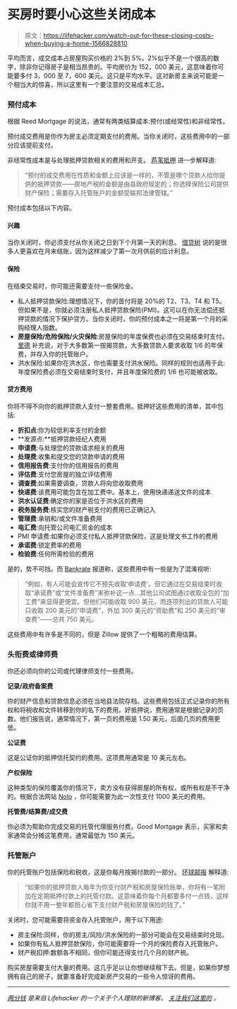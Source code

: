 # 买房时要小心这些关闭成本

> 原文：<https://lifehacker.com/watch-out-for-these-closing-costs-when-buying-a-home-1566828810>

平均而言，成交成本占房屋购买价格的 2%到 5%。2%似乎不是一个很高的数字，除非你记得房子是相当昂贵的。平均房价为 152，000 美元，这意味着你可能要多付 3，000 至 7，600 美元。这只是平均水平。这对新房主来说可能是一个相当大的惊喜，所以这里有一个要注意的交易成本汇总。



### 预付成本

根据 Reed Mortgage 的说法，通常有两类结算成本:预付(或经常性)和非经常性。

预付成交费用是你作为房主必须定期支付的费用。当你关闭时，这些费用中的一部分应该提前支付。

非经常性成本是与处理抵押贷款相关的费用和开支。 [芦苇抵押](http://www.reedmc.com/Closing%20Costs.htm) 进一步解释道:

> “预付的成交费用在性质和金额上应该是一样的，不管是哪个贷款人给你提供的抵押贷款——房地产税的金额是由县政府规定的；你选择保险公司提供财产保险；需要存入托管账户的金额受联邦法律管辖。”

预付成本包括以下内容。

#### 兴趣

当你关闭时，你必须支付从你关闭之日到下个月第一天的利息。 [借贷树](https://www.lendingtree.com/glossary/what-is-prepaid-items) 说的是很多人更喜欢在月末结账，因为这样减少了第一次月供前的应计利息。

#### 保险

在结束交易时，你可能还需要支付一些保险金。

*   私人抵押贷款保险:理想情况下，你的首付将是 20%的 T2、T3、T4 和 T5。但如果不是，你就必须注册私人抵押贷款保险(PMI)。这可以在你无法偿还抵押贷款的情况下保护贷方。当你关闭时，你的预付成本之一将是第一个月的采购经理人指数。
*   **房屋保险/危险保险/火灾保险**:房屋保险的年度保费也必须在交易结束时支付。 [里德](http://www.reedmc.com/Closing%20Costs.htm) 补充说，对于大多数第一按揭贷款，大多数贷款人要求收取 1/6 的年保费，并存入你的托管账户。
*   洪水保险:如果你在洪水区，你也需要支付洪水保险。同样的规则也适用于此:年度保险费必须在交易结束时支付，并且年度保险费的 1/6 也可能被收取。

#### 贷方费用

你将不得不向你的抵押贷款人支付一整套费用。抵押好这些费用的清单，其中包括:

*   **折扣点**:你为较低利率支付的金额
*   **发源点:**抵押贷款经纪人费用
*   **申请费**:与处理您的贷款请求相关的费用
*   **处理费**:收集和提交您的贷款申请的费用
*   **信用报告费**:支付你的信用报告的费用
*   **评估费**:支付您房屋的独立评估费用
*   **调查费**:如果需要调查，贷款人将向您收取费用
*   **快递费**:该费用可能包含在加工费中。基本上，使用快递递送文件的成本
*   **洪水认证费**:确定你的家是否位于洪水区的费用
*   **税务服务费**:核实您的财产税支付的费用已正确记入
*   **管理费**:承销和/或文件准备费用
*   **电汇费**:向托管公司电汇资金的成本
*   PMI 申请费:如果你必须支付私人抵押贷款保险，这是处理文书工作的费用
*   **承诺费**:锁定费率的费用
*   **检验费**:任何所需检验的费用

是的，势不可挡。而 [Bankrate](http://www.bankrate.com/finance/mortgages/closing-costs-are-you-paying-too-much.aspx) 报道称，这些费用中有一些是为了混淆视听:

> “例如，有人可能会宣传它不预先收取‘申请费’。但它通过在交易结束时收取“承诺费”或“文件准备费”来弥补这一点...其他公司试图通过收取全包的“加工费”来显得更便宜。但他们可能收取 900 美元，而逐项列出的贷款人可能只收取 200 美元的“申请费”，外加 300 美元的“资助费”和 250 美元的“审查费”——总共 750 美元。

这些费用中有许多是不同的，但是 Zillow 提供了一个粗略的费用估算。

### 头衔费或律师费

你还必须向你的公司或代理律师支付一些费用。

**记录/政府备案费**

你的财产信息和贷款信息必须在当地县法院存档。这些费用包括正式记录你的所有权和将税收和文件转移到你的名下的费用。好抵押说，费用通常是根据记录的页数。他们报告说，通常情况下，第一页的费用是 1.50 美元，后面几页的费用更低。

**公证费**

这是公证你的抵押信托契约的费用。这项费用通常是 10 美元左右。

**产权保险**

这种类型的保险覆盖你的情况下，卖方没有获得房屋的所有权，或所有权是不干净的。根据合法网站 [Nolo](http://www.nolo.com/legal-encyclopedia/title-insurance-buyer-needs-36126.html) ，你可能需要为此一次性支付 1000 美元的费用。

**托管费/结算费/成交费**

你必须为帮助你完成交易的托管代理服务付费。Good Mortgage 表示，买家和卖家通常会分摊这笔费用，通常最低为 150 美元。

### 托管账户

你的托管账户包括保险和税收，这是你每月按揭付款的一部分。 [环球邮报](http://everydaylife.globalpost.com/escrow-payment-mortgage-mean-8796.html) 解释道:

> “如果你的抵押贷款人每年为你支付财产税和房屋保险账单，你将有一笔附加在定期抵押付款上的托管付款。这意味着你每个月都要多付一点钱，这样你就不用一整年都担心省下支付财产税和房屋保险的钱了。”

关闭时，您可能需要将资金存入托管账户，用于以下用途:

*   房主保险:同样，你的房主/风险/洪水保险的一部分可能会在交易结束时兑现。
*   如果你有私人抵押贷款保险，你可能需要将一个月的保险费存入托管账户。
*   财产税扣押:数额各不相同，但你可能还得支付几个月的财产税。

购买房屋需要支付大量的费用。这几乎足以让你想继续租下去。但是，如果你梦想拥有自己的房子，就要准备好完成新房产交易的一些令人惊讶的费用。

* * *

[*两分钱*](http://twocents.lifehacker.com/) *是来自 Lifehacker 的一个关于个人理财的新博客。* [*关注我们这里的*](https://twitter.com/TwoCentsLH) *。*